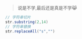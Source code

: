<!-- 
title: Java
sort: 
--> 

> 说是不学,最后还是真是不学😹

```java
// 字符串切片
str.substring(2,14)
// 字符串替换
str.replaceAll("s","")
```

